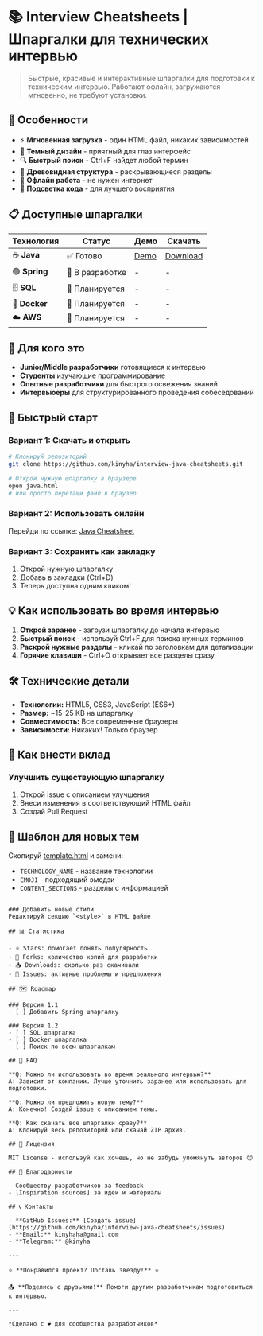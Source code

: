 # 📚 Interview Cheatsheets | Шпаргалки для технических интервью

> Быстрые, красивые и интерактивные шпаргалки для подготовки к техническим интервью. Работают офлайн, загружаются мгновенно, не требуют установки.

## 🚀 Особенности

- ⚡ **Мгновенная загрузка** - один HTML файл, никаких зависимостей
- 🌙 **Темный дизайн** - приятный для глаз интерфейс
- 🔍 **Быстрый поиск** - Ctrl+F найдет любой термин
- 📂 **Древовидная структура** - раскрывающиеся разделы
- 💾 **Офлайн работа** - не нужен интернет
- 🎨 **Подсветка кода** - для лучшего восприятия

## 📋 Доступные шпаргалки

| Технология | Статус | Демо | Скачать |
|------------|--------|------|---------|
| ☕ **Java** | ✅ Готово | [Demo](https://kinyha.github.io/interview-java-cheatsheets/java.html) | [Download](./java.html) |
| 🟢 **Spring** | 🚧 В разработке | - | - |
| 🗄️ **SQL** | 📝 Планируется | - | - |
| 🐳 **Docker** | 📝 Планируется | - | - |
| ☁️ **AWS** | 📝 Планируется | - | - |

## 🎯 Для кого это

- **Junior/Middle разработчики** готовящиеся к интервью
- **Студенты** изучающие программирование  
- **Опытные разработчики** для быстрого освежения знаний
- **Интервьюеры** для структурированного проведения собеседований

## 🚀 Быстрый старт

### Вариант 1: Скачать и открыть
```bash
# Клонируй репозиторий
git clone https://github.com/kinyha/interview-java-cheatsheets.git

# Открой нужную шпаргалку в браузере
open java.html
# или просто перетащи файл в браузер
```

### Вариант 2: Использовать онлайн
Перейди по ссылке: [Java Cheatsheet](https://github.com/kinyha/interview-java-cheatsheets/java.html)

### Вариант 3: Сохранить как закладку
1. Открой нужную шпаргалку
2. Добавь в закладки (Ctrl+D)
3. Теперь доступна одним кликом!

## 💡 Как использовать во время интервью

1. **Открой заранее** - загрузи шпаргалку до начала интервью
2. **Быстрый поиск** - используй Ctrl+F для поиска нужных терминов
3. **Раскрой нужные разделы** - кликай по заголовкам для детализации
4. **Горячие клавиши** - Ctrl+O открывает все разделы сразу

## 🛠️ Технические детали

- **Технологии:** HTML5, CSS3, JavaScript (ES6+)
- **Размер:** ~15-25 KB на шпаргалку  
- **Совместимость:** Все современные браузеры
- **Зависимости:** Никаких! Только браузер

## 🤝 Как внести вклад

### Улучшить существующую шпаргалку

1. Открой issue с описанием улучшения
2. Внеси изменения в соответствующий HTML файл
3. Создай Pull Request


## 📖 Шаблон для новых тем

Скопируй [template.html](./template.html) и замени:
- `TECHNOLOGY_NAME` - название технологии
- `EMOJI` - подходящий эмодзи  
- `CONTENT_SECTIONS` - разделы с информацией

```

### Добавить новые стили
Редактируй секцию `<style>` в HTML файле

## 📊 Статистика

- ⭐ Stars: помогает понять популярность
- 🍴 Forks: количество копий для разработки
- 📥 Downloads: сколько раз скачивали
- 🐛 Issues: активные проблемы и предложения

## 🗺️ Roadmap

### Версия 1.1
- [ ] Добавить Spring шпаргалку

### Версия 1.2  
- [ ] SQL шпаргалка
- [ ] Docker шпаргалка
- [ ] Поиск по всем шпаргалкам

## 🤔 FAQ

**Q: Можно ли использовать во время реального интервью?**  
A: Зависит от компании. Лучше уточнить заранее или использовать для подготовки.

**Q: Можно ли предложить новую тему?**  
A: Конечно! Создай issue с описанием темы.

**Q: Как скачать все шпаргалки сразу?**  
A: Клонируй весь репозиторий или скачай ZIP архив.

## 📄 Лицензия

MIT License - используй как хочешь, но не забудь упомянуть авторов 😊

## 🙏 Благодарности

- Сообществу разработчиков за feedback
- [Inspiration sources] за идеи и материалы

## 📞 Контакты

- **GitHub Issues:** [Создать issue](https://github.com/kinyha/interview-java-cheatsheets/issues)
- **Email:** kinyhaha@gmail.com
- **Telegram:** @kinyha

---

⭐ **Понравился проект? Поставь звезду!** ⭐

📤 **Поделись с друзьями!** Помоги другим разработчикам подготовиться к интервью.

---

*Сделано с ❤️ для сообщества разработчиков*
